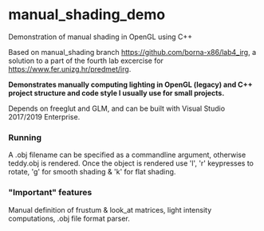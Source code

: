 # manual_shading_demo
Demonstration of manual shading in OpenGL using C++

Based on manual_shading branch https://github.com/borna-x86/lab4_irg, a solution to a part of the fourth lab excercise for https://www.fer.unizg.hr/predmet/irg.

**Demonstrates manually computing lighting in OpenGL (legacy) and C++ project structure and code style I usually use for small projects.**

Depends on freeglut and GLM, and can be built with Visual Studio 2017/2019 Enterprise.


### Running

A .obj filename can be specified as a commandline argument, otherwise teddy.obj is rendered.
Once the object is rendered use 'l', 'r' keypresses to rotate, 'g' for smooth shading & 'k' for flat shading.

### "Important" features
Manual definition of frustum & look_at matrices, light intensity computations, .obj file format parser.
